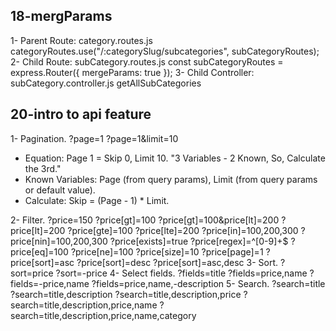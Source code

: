 ## 18-mergParams
1- Parent Route: category.routes.js
categoryRoutes.use("/:categorySlug/subcategories", subCategoryRoutes);
2- Child Route: subCategory.routes.js
const subCategoryRoutes = express.Router({ mergeParams: true });
3- Child Controller: subCategory.controller.js
getAllSubCategories
<!-- ====================================================================== -->
## 20-intro to api feature
1- Pagination.
    ?page=1
    ?page=1&limit=10

- Equation: Page 1 = Skip 0, Limit 10. "3 Variables - 2 Known, So, Calculate the 3rd."
- Known Variables: Page (from query params), Limit (from query params or default value).
- Calculate: Skip = (Page - 1) * Limit.

2- Filter.
    ?price=150
    ?price[gt]=100
    ?price[gt]=100&price[lt]=200
    ?price[lt]=200
    ?price[gte]=100
    ?price[lte]=200
    ?price[in]=100,200,300
    ?price[nin]=100,200,300
    ?price[exists]=true
    ?price[regex]=^[0-9]+$
    ?price[eq]=100
    ?price[ne]=100
    ?price[size]=10
    ?price[page]=1
    ?price[sort]=asc
    ?price[sort]=desc
    ?price[sort]=asc,desc
    <!-- ?price[sort]=price,name -->
3- Sort.
    ?sort=price
    ?sort=-price
    <!-- ?sort=price,name
    ?sort=-price,name -->
4- Select fields.
    ?fields=title
    ?fields=price,name
    ?fields=-price,name
    ?fields=price,name,-description
5- Search.
    ?search=title
    ?search=title,description
    ?search=title,description,price
    ?search=title,description,price,name
    ?search=title,description,price,name,category
<!-- ====================================================================== -->

